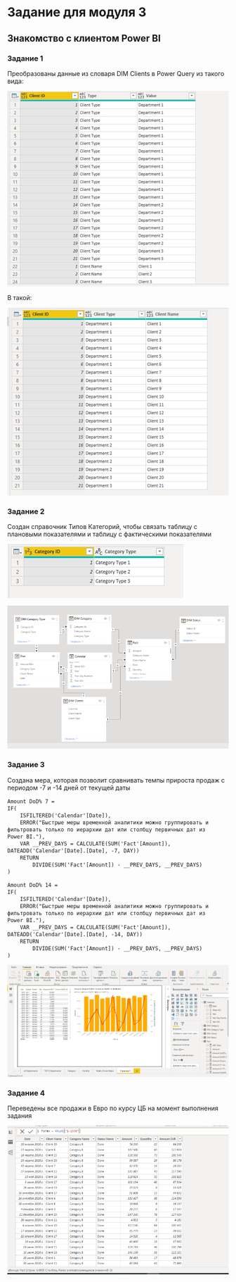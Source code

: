 # Задание для модуля 3

## Знакомство с клиентом Power BI

### Задание 1
Преобразованы данные из словаря DIM Clients в Power Query из такого вида:

![alt text](https://github.com/AnastasiaAvakimova/DE-101/blob/main/Module3/images/task1.1.PNG)

В такой:

![alt text](https://github.com/AnastasiaAvakimova/DE-101/blob/main/Module3/images/task1.2.PNG)

### Задание 2
Создан справочник Типов Категорий, чтобы связать таблицу с плановыми показателями и таблицу с фактическими показателями

![alt text](https://github.com/AnastasiaAvakimova/DE-101/blob/main/Module3/images/task2.1.PNG)

![alt text](https://github.com/AnastasiaAvakimova/DE-101/blob/main/Module3/images/task2.2.PNG)

### Задание 3
Создана мера, которая позволит сравнивать темпы прироста продаж с периодом -7 и -14 дней от текущей даты

```dax
Amount DoD% 7 = 
IF(
	ISFILTERED('Calendar'[Date]),
	ERROR("Быстрые меры временной аналитики можно группировать и фильтровать только по иерархии дат или столбцу первичных дат из Power BI."),
	VAR __PREV_DAYS = CALCULATE(SUM('Fact'[Amount]), DATEADD('Calendar'[Date].[Date], -7, DAY))
	RETURN
		DIVIDE(SUM('Fact'[Amount]) - __PREV_DAYS, __PREV_DAYS)
)
```

```dax
Amount DoD% 14 = 
IF(
	ISFILTERED('Calendar'[Date]),
	ERROR("Быстрые меры временной аналитики можно группировать и фильтровать только по иерархии дат или столбцу первичных дат из Power BI."),
	VAR __PREV_DAYS = CALCULATE(SUM('Fact'[Amount]), DATEADD('Calendar'[Date].[Date], -14, DAY))
	RETURN
		DIVIDE(SUM('Fact'[Amount]) - __PREV_DAYS, __PREV_DAYS)
)
```


![alt text](https://github.com/AnastasiaAvakimova/DE-101/blob/main/Module3/images/task3.3.PNG)

### Задание 4
Переведены все продажи в Евро по курсу ЦБ на момент выполнения задания

![alt text](https://github.com/AnastasiaAvakimova/DE-101/blob/main/Module3/images/task4.2.PNG)

